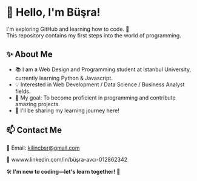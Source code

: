 # 🌟 Hello, I'm Büşra! 
I'm exploring GitHub and learning how to code. 🚀  
This repository contains my first steps into the world of programming.

## ✨ About Me  
- 📚 I am a Web Design and Programming student at Istanbul University, currently learning Python & Javascript.  
- 💡 Interested in Web Development / Data Science / Business Analyst fields.  
- 🎯 My goal: To become proficient in programming and contribute amazing projects.  
- 📌 I'll be sharing my learning journey here!  

## 📫 Contact Me  
📧 Email: kilincbsr@gmail.com 

🔗 wwww.linkedin.com/in/büşra-avcı-012862342 

🛠️ **I'm new to coding—let's learn together!** 🚀  
